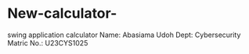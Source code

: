 # New-calculator-
swing application calculator
Name: Abasiama Udoh
Dept: Cybersecurity 
Matric No.: U23CYS1025
